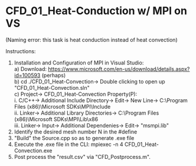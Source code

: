 # CFD_01_Heat-Conduction w/ MPI on VS
(Naming error: this task is heat conduction instead of heat convection)  

Instructions:
1. Installation and Configuration of MPI in Visual Studio:  
  a) Download: https://www.microsoft.com/en-us/download/details.aspx?id=100593 (perhaps)  
  b) cd ./CFD_01_Heat-Convection-> Double clicking to open up "CFD_01_Heat-Convection.sln"  
  c) Project-> CFD_01_Heat-Convection Property(P):  
    i. C/C++-> Additional Include Directory-> Edit-> New Line-> C:\Program Files (x86)\Microsoft SDKs\MPI\Include  
    ii. Linker-> Additional Library Directories-> C:\Program Files (x86)\Microsoft SDKs\MPI\Lib\x86  
    iii. Linker-> Input-> Additional Dependenies-> Edit-> "msmpi.lib"  
2. Identify the desired mesh number N in the #define  
3. "Build" the Source.cpp so as to generate .exe file  
4. Execute the .exe file in the CLI: mpiexec -n 4 CFD_01_Heat-Convection.exe  
5. Post process the "result.csv" via "CFD_Postprocess.m".
